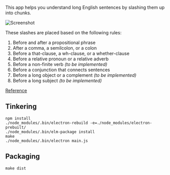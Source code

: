 This app helps you understand long English sentences by slashing them up into chunks.

![Screenshot](https://cloud.githubusercontent.com/assets/21108/20870624/5a63ddd6-ba40-11e6-8337-486b5a2349b0.png)

These slashes are placed based on the following rules:

1. Before and after a propositional phrase
2. After a comma, a semilcolon, or a colon
3. Before a that-clause, a wh-clause, or a whether-clause
4. Before a relative pronoun or a relative adverb
5. Before a non-finite verb _(to be implemented)_
6. Before a conjunction that connects sentences
7. Before a long object or a complement _(to be implemented)_
8. Before a long subject _(to be implemented)_

[Reference](http://knowledge-plus.com/english/802/)

## Tinkering

```
npm install
./node_modules/.bin/electron-rebuild -e=./node_modules/electron-prebuilt/
./node_modules/.bin/elm-package install
make
./node_modules/.bin/electron main.js
```

## Packaging

```
make dist
```
